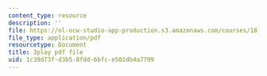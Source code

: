 ```yaml
---
content_type: resource
description: ''
file: https://ol-ocw-studio-app-production.s3.amazonaws.com/courses/18-217-graph-theory-and-additive-combinatorics-fall-2019/1c39d73fd3b58fdd6bfce501db4a7799_3IxWLibV_tU.pdf
file_type: application/pdf
resourcetype: Document
title: 3play pdf file
uid: 1c39d73f-d3b5-8fdd-6bfc-e501db4a7799
---
```

